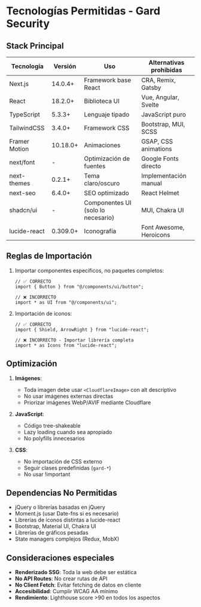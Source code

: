 # Tecnologías Permitidas - Gard Security

## Stack Principal

| Tecnología      | Versión | Uso                                     | Alternativas prohibidas |
|-----------------|---------|----------------------------------------|-------------------------|
| Next.js         | 14.0.4+ | Framework base React                    | CRA, Remix, Gatsby      |
| React           | 18.2.0+ | Biblioteca UI                           | Vue, Angular, Svelte    |
| TypeScript      | 5.3.3+  | Lenguaje tipado                         | JavaScript puro         |
| TailwindCSS     | 3.4.0+  | Framework CSS                           | Bootstrap, MUI, SCSS    |
| Framer Motion   | 10.18.0+| Animaciones                             | GSAP, CSS animations    |
| next/font       | -       | Optimización de fuentes                 | Google Fonts directo    |
| next-themes     | 0.2.1+  | Tema claro/oscuro                       | Implementación manual   |
| next-seo        | 6.4.0+  | SEO optimizado                          | React Helmet           |
| shadcn/ui       | -       | Componentes UI (solo lo necesario)      | MUI, Chakra UI          |
| lucide-react    | 0.309.0+| Iconografía                             | Font Awesome, Heroicons |

## Reglas de Importación

1. Importar componentes específicos, no paquetes completos:
   ```tsx
   // ✅ CORRECTO
   import { Button } from "@/components/ui/button";
   
   // ❌ INCORRECTO
   import * as UI from "@/components/ui";
   ```

2. Importación de iconos:
   ```tsx
   // ✅ CORRECTO
   import { Shield, ArrowRight } from "lucide-react";
   
   // ❌ INCORRECTO - Importar librería completa
   import * as Icons from "lucide-react";
   ```

## Optimización

1. **Imágenes**:
   - Toda imagen debe usar `<CloudflareImage>` con alt descriptivo
   - No usar imágenes externas directas
   - Priorizar imágenes WebP/AVIF mediante Cloudflare

2. **JavaScript**:
   - Código tree-shakeable
   - Lazy loading cuando sea apropiado
   - No polyfills innecesarios

3. **CSS**:
   - No importación de CSS externo
   - Seguir clases predefinidas (`gard-*`)
   - No usar !important

## Dependencias No Permitidas

- jQuery o librerías basadas en jQuery
- Moment.js (usar Date-fns si es necesario)
- Librerías de íconos distintas a lucide-react
- Bootstrap, Material UI, Chakra UI
- Librerías de gráficos pesadas
- State managers complejos (Redux, MobX)

## Consideraciones especiales

- **Renderizado SSG**: Toda la web debe ser estática
- **No API Routes**: No crear rutas de API
- **No Client Fetch**: Evitar fetching de datos en cliente
- **Accesibilidad**: Cumplir WCAG AA mínimo
- **Rendimiento**: Lighthouse score >90 en todos los aspectos 